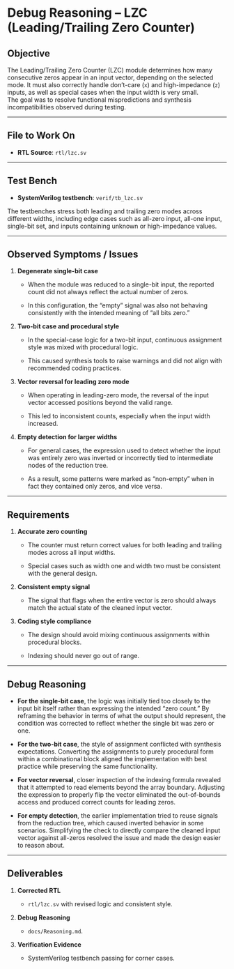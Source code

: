 # Debug Reasoning – LZC (Leading/Trailing Zero Counter)

## Objective

The Leading/Trailing Zero Counter (LZC) module determines how many consecutive zeros appear in an input vector, depending on the selected mode. It must also correctly handle don’t-care (`x`) and high-impedance (`z`) inputs, as well as special cases when the input width is very small.  
The goal was to resolve functional mispredictions and synthesis incompatibilities observed during testing.

* * *

## File to Work On

*   **RTL Source**: `rtl/lzc.sv`
    

* * *

## Test Bench
    
*   **SystemVerilog testbench**: `verif/tb_lzc.sv`
    

The testbenches stress both leading and trailing zero modes across different widths, including edge cases such as all-zero input, all-one input, single-bit set, and inputs containing unknown or high-impedance values.

* * *

## Observed Symptoms / Issues

1.  **Degenerate single-bit case**
    
    *   When the module was reduced to a single-bit input, the reported count did not always reflect the actual number of zeros.
        
    *   In this configuration, the “empty” signal was also not behaving consistently with the intended meaning of “all bits zero.”
        
2.  **Two-bit case and procedural style**
    
    *   In the special-case logic for a two-bit input, continuous assignment style was mixed with procedural logic.
        
    *   This caused synthesis tools to raise warnings and did not align with recommended coding practices.
        
3.  **Vector reversal for leading zero mode**
    
    *   When operating in leading-zero mode, the reversal of the input vector accessed positions beyond the valid range.
        
    *   This led to inconsistent counts, especially when the input width increased.
        
4.  **Empty detection for larger widths**
    
    *   For general cases, the expression used to detect whether the input was entirely zero was inverted or incorrectly tied to intermediate nodes of the reduction tree.
        
    *   As a result, some patterns were marked as “non-empty” when in fact they contained only zeros, and vice versa.
        

* * *

## Requirements

1.  **Accurate zero counting**
    
    *   The counter must return correct values for both leading and trailing modes across all input widths.
        
    *   Special cases such as width one and width two must be consistent with the general design.
        
2.  **Consistent empty signal**
    
    *   The signal that flags when the entire vector is zero should always match the actual state of the cleaned input vector.
        
3.  **Coding style compliance**
    
    *   The design should avoid mixing continuous assignments within procedural blocks.
        
    *   Indexing should never go out of range.
        

* * *

## Debug Reasoning

*   **For the single-bit case**, the logic was initially tied too closely to the input bit itself rather than expressing the intended “zero count.” By reframing the behavior in terms of what the output should represent, the condition was corrected to reflect whether the single bit was zero or one.
    
*   **For the two-bit case**, the style of assignment conflicted with synthesis expectations. Converting the assignments to purely procedural form within a combinational block aligned the implementation with best practice while preserving the same functionality.
    
*   **For vector reversal**, closer inspection of the indexing formula revealed that it attempted to read elements beyond the array boundary. Adjusting the expression to properly flip the vector eliminated the out-of-bounds access and produced correct counts for leading zeros.
    
*   **For empty detection**, the earlier implementation tried to reuse signals from the reduction tree, which caused inverted behavior in some scenarios. Simplifying the check to directly compare the cleaned input vector against all-zeros resolved the issue and made the design easier to reason about.
    

* * *

## Deliverables

1.  **Corrected RTL**
    
    *   `rtl/lzc.sv` with revised logic and consistent style.
        
2.  **Debug Reasoning**
    
    *  `docs/Reasoning.md`.
        
3.  **Verification Evidence**
   
        
    *   SystemVerilog testbench passing for corner cases.
